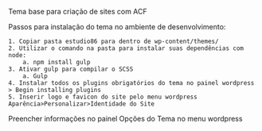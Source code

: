 Tema base para criação de sites com ACF

Passos para instalação do tema no ambiente de desenvolvimento:

	1. Copiar pasta estudio86 para dentro de wp-content/themes/
	2. Utilizar o comando na pasta para instalar suas dependências com node:
		a. npm install gulp
	3. Ativar gulp para compilar o SCSS
		a. Gulp
	4. Instalar todos os plugins obrigatórios do tema no painel wordpress > Begin installing plugins
	5. Inserir logo e favicon do site pelo menu wordpress Aparência>Personalizar>Identidade do Site
Preencher informações no painel Opções do Tema no menu wordpress
